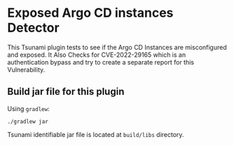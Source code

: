 # Exposed Argo CD instances Detector

This Tsunami plugin tests to see if the Argo CD Instances are
misconfigured and exposed.
It Also Checks for CVE-2022-29165 which is an authentication bypass and try to create a separate report for this
Vulnerability.

## Build jar file for this plugin

Using `gradlew`:

```shell
./gradlew jar
```

Tsunami identifiable jar file is located at `build/libs` directory.
